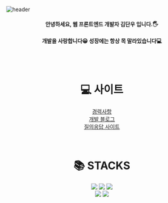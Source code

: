 ![header](https://capsule-render.vercel.app/api?type=waving&color=gradient&height=120&animation=fadeIn&section=header)

<div>
<h4 align=center>안녕하세요, 웹 프론트엔드 개발자 김단우 입니다.🖐</h4>
<h4 align=center>개발을 사랑합니다😀 성장에는 항상 목 말라있습니다💻</h4>
</div>
<br/>
<br/>
<div align=center>
  <h1>💻 사이트</h1>
</div>
<div align=center><a  href="https://danwoo-dev.netlify.app/me">경력사항</a></div>
<div align=center><a  href="https://danwoo-dev.netlify.app/">개발 블로그</a></div>
<div align=center><a  href="https://dansoon-qna.vercel.app/dudgh9198">질의응답 사이트</a></div>

<br/>
<br/>

<div align=center><h1>📚 STACKS</h1></div>
<div align=center> 
  <img src="https://img.shields.io/badge/html5-E34F26?style=for-the-badge&logo=html5&logoColor=white"> 
  <img src="https://img.shields.io/badge/css-1572B6?style=for-the-badge&logo=css3&logoColor=white"> 
  <img src="https://img.shields.io/badge/javascript-F7DF1E?style=for-the-badge&logo=javascript&logoColor=black">
  <br>
  
  <img src="https://img.shields.io/badge/react-61DAFB?style=for-the-badge&logo=react&logoColor=black"> 
  <img src="https://img.shields.io/badge/vue.js-4FC08D?style=for-the-badge&logo=vue.js&logoColor=white">
  <br>

</div>
